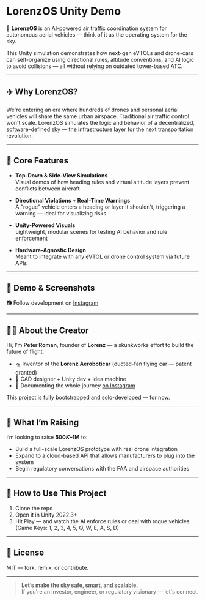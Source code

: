 # LorenzOS Unity Demo

🚦 **LorenzOS** is an AI-powered air traffic coordination system for autonomous aerial vehicles — think of it as the operating system for the sky.

This Unity simulation demonstrates how next-gen eVTOLs and drone-cars can self-organize using directional rules, altitude conventions, and AI logic to avoid collisions — all without relying on outdated tower-based ATC.

---

## ✈️ Why LorenzOS?

We're entering an era where hundreds of drones and personal aerial vehicles will share the same urban airspace. Traditional air traffic control won't scale. LorenzOS simulates the logic and behavior of a decentralized, software-defined sky — the infrastructure layer for the next transportation revolution.

---

## 🧠 Core Features

- **Top-Down & Side-View Simulations**  
  Visual demos of how heading rules and virtual altitude layers prevent conflicts between aircraft

- **Directional Violations + Real-Time Warnings**  
  A "rogue" vehicle enters a heading or layer it shouldn’t, triggering a warning — ideal for visualizing risks

- **Unity-Powered Visuals**  
  Lightweight, modular scenes for testing AI behavior and rule enforcement

- **Hardware-Agnostic Design**  
  Meant to integrate with any eVTOL or drone control system via future APIs

---

## 📸 Demo & Screenshots
 
📷 Follow development on [Instagram](https://instagram.com/lorenz.motors)


---

## 👨‍🚀 About the Creator

Hi, I’m **Peter Roman**, founder of **Lorenz** — a skunkworks effort to build the future of flight.

- 🛸 Inventor of the **Lorenz Aeroboticar** (ducted-fan flying car — patent granted)
- 🔧 CAD designer + Unity dev + idea machine
- 🎥 Documenting the whole journey [on Instagram](https://instagram.com/lorenz.motors)

This project is fully bootstrapped and solo-developed — for now.

---

## 💸 What I’m Raising

I’m looking to raise **$500K–$1M** to:

- Build a full-scale LorenzOS prototype with real drone integration  
- Expand to a cloud-based API that allows manufacturers to plug into the system  
- Begin regulatory conversations with the FAA and airspace authorities

---

## 🧪 How to Use This Project

1. Clone the repo  
2. Open it in Unity 2022.3+  
3. Hit Play — and watch the AI enforce rules or deal with rogue vehicles (Game Keys: 1, 2, 3, 4, 5, Q, W, E, A, S, D)

---

## 📄 License

MIT — fork, remix, or contribute.

---

> **Let’s make the sky safe, smart, and scalable.**  
> If you're an investor, engineer, or regulatory visionary — let's connect.
